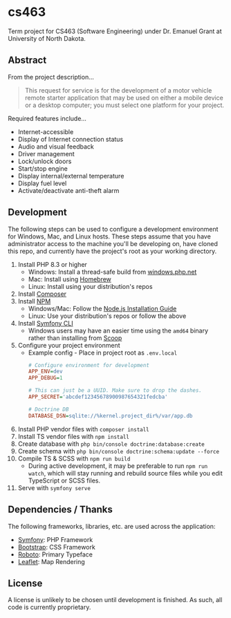 # cs463

Term project for CS463 (Software Engineering) under Dr. Emanuel Grant at University
of North Dakota.

## Abstract

From the project description...

> This request for service is for the development of a motor vehicle remote 
> starter application that may be used on either a mobile device or a desktop 
> computer; you must select one platform for your project.

Required features include...
 - Internet-accessible
 - Display of Internet connection status
 - Audio and visual feedback
 - Driver management
 - Lock/unlock doors
 - Start/stop engine
 - Display internal/external temperature
 - Display fuel level
 - Activate/deactivate anti-theft alarm

## Development

The following steps can be used to configure a development environment for
Windows, Mac, and Linux hosts. These steps assume that you have administrator
access to the machine you'll be developing on, have cloned this repo, and
currently have the project's root as your working directory.

1. Install PHP 8.3 or higher
    - Windows: Install a thread-safe build from [windows.php.net](https://windows.php.net/download)
    - Mac: Install using [Homebrew](https://brew.sh)
    - Linux: Install using your distribution's repos
2. Install [Composer](https://getcomposer.org/download/)
3. Install [NPM](https://npmjs.com)
    - Windows/Mac: Follow the [Node.js Installation Guide](https://nodejs.org/en/download/)
    - Linux: Use your distribution's repos or follow the above
4. Install [Symfony CLI](https://symfony.com/download)
    - Windows users may have an easier time using the `amd64` binary
      rather than installing from [Scoop](https://scoop.sh/)
5. Configure your project environment
    - Example config - Place in project root as `.env.local`
      ```ini
      # Configure environment for development
      APP_ENV=dev
      APP_DEBUG=1
      
      # This can just be a UUID. Make sure to drop the dashes.
      APP_SECRET='abcdef12345678900987654321fedcba'
      
      # Doctrine DB
      DATABASE_DSN=sqlite://%kernel.project_dir%/var/app.db
      ```
6. Install PHP vendor files with `composer install`
7. Install TS vendor files with `npm install`
8. Create database with `php bin/console doctrine:database:create`
9. Create schema with `php bin/console doctrine:schema:update --force`
10. Compile TS & SCSS with `npm run build`
     - During active development, it may be preferable to run
       `npm run watch`, which will stay running and rebuild source
       files while you edit TypeScript or SCSS files.
11. Serve with `symfony serve`

## Dependencies / Thanks

The following frameworks, libraries, etc. are used across the application:

 - [Symfony](https://symfony.com): PHP Framework
 - [Bootstrap](https://getbootstrap.com): CSS Framework
 - [Roboto](https://github.com/googlefonts/roboto-2): Primary Typeface
 - [Leaflet](https://leafletjs.com): Map Rendering

## License

A license is unlikely to be chosen until development is finished. As such,
all code is currently proprietary.
